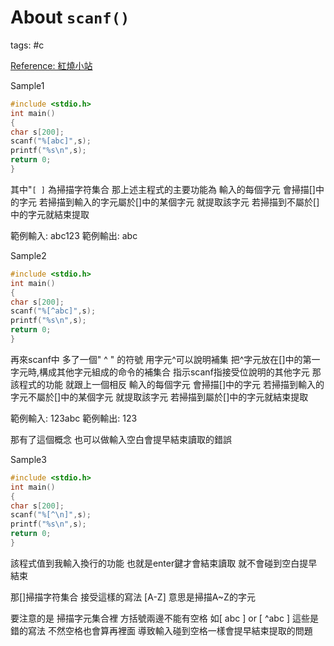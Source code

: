 # About `scanf()`

tags: #c 

[Reference: 紅燒小站](https://sites.google.com/site/9braised/fan-si/c1)



Sample1

```C
#include <stdio.h>
int main()
{
char s[200];
scanf("%[abc]",s);
printf("%s\n",s);
return 0;
}
```

其中"`[ ]` 為掃描字符集合
那上述主程式的主要功能為
輸入的每個字元 會掃描[]中的字元
若掃描到輸入的字元屬於[]中的某個字元 就提取該字元
若掃描到不屬於[]中的字元就結束提取

範例輸入: abc123
範例輸出: abc



Sample2

```C
#include <stdio.h>
int main()
{
char s[200];
scanf("%[^abc]",s);
printf("%s\n",s);
return 0;
}
```

再來scanf中 多了一個" ^ " 的符號
用字元^可以說明補集 把^字元放在[]中的第一字元時,構成其他字元組成的命令的補集合 指示scanf指接受位說明的其他字元
那該程式的功能 就跟上一個相反
輸入的每個字元 會掃描[]中的字元
若掃描到輸入的字元不屬於[]中的某個字元 就提取該字元
若掃描到屬於[]中的字元就結束提取

範例輸入: 123abc
範例輸出: 123

那有了這個概念
也可以做輸入空白會提早結束讀取的錯誤



Sample3

```C
#include <stdio.h>
int main()
{
char s[200];
scanf("%[^\n]",s);
printf("%s\n",s);
return 0;
}
```

該程式值到我輸入換行的功能 也就是enter鍵才會結束讀取
就不會碰到空白提早結束

那[]掃描字符集合 接受這樣的寫法 [A-Z]
意思是掃描A~Z的字元

要注意的是 掃描字元集合裡 方括號兩邊不能有空格 如[ abc ] or [ ^abc ] 這些是錯的寫法 不然空格也會算再裡面 導致輸入碰到空格一樣會提早結束提取的問題